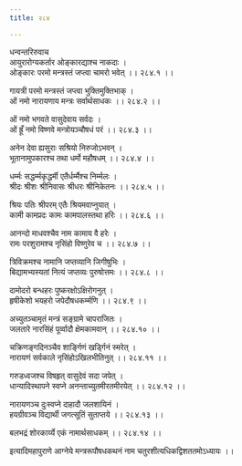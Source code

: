```yaml
---
title: २८४

---
```

धन्वन्तरिरुवाच  
आयुरारोग्यकर्तार ओङ्कारद्याश्च नाकदाः ।  
ओङ्कारः परमो मन्त्रस्तं जप्त्वा चामरो भवेत् ।। २८४.१ ।।  
  
गायत्री परमो मन्त्रस्तं जप्त्वा भुक्तिमुक्तिभाक् ।  
ओं नमो नारायणाय मन्त्रः सर्वार्थसाधकः ।। २८४.२ ।।  
  
ओं नमो भगवते वासुदेवाय सर्वदः ।  
ओं ह्रूँ नमो विष्णवे मन्त्रोयञ्चौषधं परं ।। २८४.३ ।।  
  
अनेन देवा ह्यसुराः सश्रियो निरुजोऽभवन् ।  
भूतानामुपकारश्च तथा धर्मो महौषधम् ।। २८४.४ ।।  
  
धर्म्मः सद्धर्म्मकृद्धर्मी एतैर्धर्म्मैश्च निर्म्मलः ।  
श्रीदः श्रीशः श्रीनिवासः श्रीधरः श्रीनिकेतनः ।। २८४.५ ।।  
  
श्रियः पतिः श्रीपरम् एतैः श्रियमवाप्नुयात् ।  
कामी कामप्रदः कामः कामपालस्तथा हरिः ।। २८४.६ ।।  
  
आनन्दो माधवश्चैव नाम कामाय वै हरेः ।  
रामः परशुरामश्च नृसिंहो विष्णुरेव च ।। २८४.७ ।।  
  
त्रिविक्रमश्च नामानि जप्तव्यानि जिगीषुभिः ।  
बिद्यामभ्यस्यतां नित्यं जप्तव्यः पुरुषोत्तमः ।। २८४.८ ।।  
  
दामोदरो बन्धहरः पुष्करक्षोऽक्षिरोगनुत् ।  
हृषीकेशो भयहरो जपेदौषधकर्म्मणि ।। २८४.९ ।।  
  
अच्युतञ्चामृतं मन्त्रं सङ्ग्रामे चापराजितः ।  
जलतारे नारसिंहं पूर्व्वादौ क्षेमकामवान् ।। २८४.१० ।।  
  
चक्रिणङ्गदिनञ्चैव शार्ङ्गिणं खर्ड्गिनं स्मरेत् ।  
नारायणं सर्वकाले नृसिंहोऽखिलभीतिनुत् ।। २८४.११ ।।  
  
गरुडध्वजश्च विषहृत् वासुदेवं सदा जपेत् ।  
धान्यादिस्थापने स्वप्ने अनन्ताच्युतमीरतमीरयेत् ।। २८४.१२ ।।  
  
नारायणञ्च दुःस्वप्ने दाहादौ जलशायिनं ।  
हयग्रीवञ्च विद्यार्थी जगत्सूतिं सुताप्तये ।। २८४.१३ ।।  
  
बलभद्रं शोरकार्य्ये एकं नामार्थसाधकम् ।। २८४.१४ ।।  
  
इत्यादिमहापुराणे आग्नेये मन्त्ररूपौषधकथनं नाम चतुरशीत्यधिकद्विशततमोऽध्यायः ।।